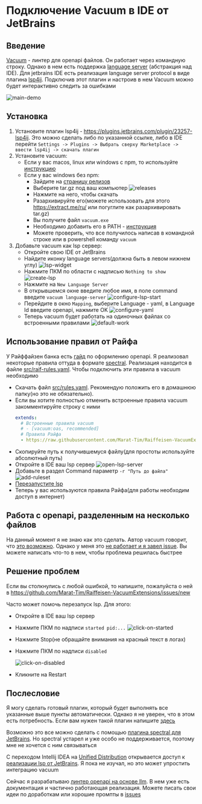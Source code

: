 # Подключение Vacuum в IDE от JetBrains

## Введение

[Vacuum](https://quobix.com/vacuum/) - линтер для openapi файлов.
Он работает через командную строку.
Однако в нем есть поддержка [language server](https://microsoft.github.io/language-server-protocol/)
(абстракция над IDE).
Для jetbrains IDE есть реализация language server protocol в виде плагина
[lsp4ij](https://plugins.jetbrains.com/plugin/23257-lsp4ij).
Подключив этот плагин и настроив в нем Vacuum можно будет интерактивно следить за ошибками

![main-demo](img/main-demo.png)

## Установка

1. Установите плагин lsp4ij - https://plugins.jetbrains.com/plugin/23257-lsp4ij.
   Это можно сделать либо по указанной ссылке, либо в IDE перейти
   `Settings -> Plugins -> Выбрать сверху Marketplace -> ввести lsp4ij -> скачать плагин`
2. Установите vacuum:
   - Если у вас macos, linux или windows c npm, то используйте [инструкцию](https://quobix.com/vacuum/installing/)
   - Если у вас windows без npm:
     - Зайдите на [страницу релизов](https://github.com/daveshanley/vacuum/releases)
     - Выберите tar.gz под ваш компьютер
       ![releases](img/releases.png)
     - Нажмите на него, чтобы скачать
     - Разархивируйте его(можете использовать для этого https://extract.me/ru/ или погуглите как разархивировать tar.gz)
     - Вы получите файл `vacuum.exe`
     - Необходимо добавить его в PATH - [инструкция](https://remontka.pro/add-to-path-variable-windows/)
     - Можете проверить, что все получилось написав в командной строке или в powershell команду `vacuum`
3. Добавьте vacuum как lsp сервер:
   - Откройте свою IDE от JetBrains 
   - Найдите иконку language servers(должна быть в левом нижнем углу)
   ![lsp-widget](img/lsp-widget.png)
   - Нажмите ПКМ по области с надписью `Nothing to show`
   ![create-lsp](img/create-lsp.png)
   - Нажмите на `New Language Server`
   - В открывшемся окне введите любое имя, в поле command введите `vacuum language-server`
   ![configure-lsp-start](img/configure-lsp-start.png)
   - Перейдите в окно `Mapping`, выберите Language - yaml, в Language Id введите openapi, нажмите OK
   ![configure-yaml](img/configure-yaml.png)
   - Теперь vacuum будет работать на одиночных файлах со встроенными правилами
   ![default-work](img/default-work.png)

## Использование правил от Райфа

У Райффайзен банка есть [гайд](https://github.com/Raiffeisen-DGTL/rest-api-guide) по оформлению openapi.
Я реализовал некоторые правила оттуда в формате [spectral](https://stoplight.io/open-source/spectral).
Реализация находится в файле [src/raif-rules.yaml](../src/raif-rules.yaml).
Чтобы подключить эти правила в vacuum необходимо 
- Скачать файл [src/rules.yaml](../src/rules.yaml).
  Рекомендую положить его в домашнюю папку(но это не обязательно).
- Если вы хотите полностью отменить встроенные правила vacuum закомментируйте строку с ними
  ```yaml
  extends:
    # Встроенные правила vacuum
    # - [vacuum:oas, recommended]
    # Правила Райфа
    - https://raw.githubusercontent.com/Marat-Tim/Raiffeisen-VacuumExtensions/main/src/raif-rules.yaml
  ```
- Скопируйте путь к получившемуся файлу(для простоты используйте абсолютный путь)
- Откройте в IDE ваш lsp сервер
  ![open-lsp-server](img/open-lsp-server.png)
- Добавьте в раздел Command параметр `-r "Путь до файла"`
  ![add-ruleset](img/add-ruleset.png)
- [Перезапустите lsp](#Решение-проблем)
- Теперь у вас используются правила Райфа(для работы необходим доступ в интернет)

## Работа с openapi, разделенным на несколько файлов

На данный момент я не знаю как это сделать.
Автор vacuum говорит, что [это возможно](https://github.com/daveshanley/vacuum/issues/686#issuecomment-3152437733).
Однако у меня это [не работает и я завел issue](https://github.com/daveshanley/vacuum/issues/695).
Вы можете написать что-то в нем, чтобы проблема решилась быстрее

## Решение проблем

Если вы столкнулись с любой ошибкой, то напишите, пожалуйста о ней в
https://github.com/Marat-Tim/Raiffeisen-VacuumExtensions/issues/new

Часто может помочь перезапуск lsp. Для этого:
- Откройте в IDE ваш lsp сервер
- Нажмите ПКМ по надписи `started pid:...`
  ![click-on-started](img/click-on-started.png)
- Нажмите Stop(не обращайте внимания на красный текст в логах)
- Нажмите ПКМ по надписи `disabled`

  ![click-on-disabled](img/click-on-disabled.png)
- Кликните на Restart

## Послесловие

Я могу сделать готовый плагин, который будет выполнять все указанные выше пункты автоматически.
Однако я не уверен, что в этом есть потребность.
Если вам нужен такой плагин напишите [здесь](https://github.com/Marat-Tim/Raiffeisen-VacuumExtensions/issues/1)

Возможно это все можно сделать с помощью
[плагина spectral для JetBrains](https://plugins.jetbrains.com/plugin/18520-spectral).
Но spectral устарел и уже особо не поддерживается, поэтому мне не хочется
с ним связываться

С переходом Intellij IDEA на [Unified Distribution](https://blog.jetbrains.com/idea/2025/07/intellij-idea-unified-distribution-plan/)
открывается доступ к [реализации lsp от JetBrains](https://platform.jetbrains.com/t/lsp-api-available-in-intellij-idea-ultimate-2025-2-without-paid-subscription/2284).
Я пока не изучал, но это может упростить интеграцию vacuum

Сейчас я разрабатываю [линтер openapi на основе llm](https://github.com/Marat-Tim/Raiffeisen-ApiGuideLinterUsingLlm).
В нем уже есть документация и частично работающая реализация.
Можете писать свои идеи по доработкам или хорошие промпты в [issues](https://github.com/Marat-Tim/Raiffeisen-ApiGuideLinterUsingLlm/issues/new)
